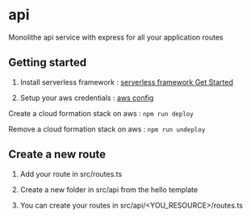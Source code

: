 # api

Monolithe api service with express for all your application routes

## Getting started

1. Install serverless framework : [serverless framework Get Started](https://www.serverless.com/framework/docs/getting-started)

1. Setup your aws credentials : [aws config](https://www.serverless.com/framework/docs/providers/aws/guide/credentials)

Create a cloud formation stack on aws : `npm run deploy`

Remove a cloud formation stack on aws : `npm run undeploy`

## Create a new route

1. Add your route in src/routes.ts

1. Create a new folder in src/api from the hello template

1. You can create your routes in src/api/<YOU_RESOURCE>/routes.ts
